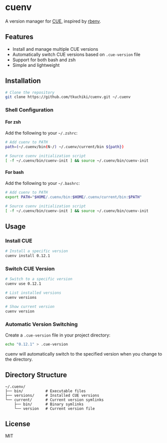# cuenv

A version manager for [CUE](https://cuelang.org/), inspired by [rbenv](https://github.com/rbenv/rbenv).

## Features

- Install and manage multiple CUE versions
- Automatically switch CUE versions based on `.cue-version` file
- Support for both bash and zsh
- Simple and lightweight

## Installation

```bash
# Clone the repository
git clone https://github.com/tkuchiki/cuenv.git ~/.cuenv
```

### Shell Configuration

#### For zsh
Add the following to your `~/.zshrc`:

```bash
# Add cuenv to PATH
path=(~/.cuenv/bin(N-/) ~/.cuenv/current/bin ${path})

# Source cuenv initialization script
[ -f ~/.cuenv/bin/cuenv-init ] && source ~/.cuenv/bin/cuenv-init
```

#### For bash
Add the following to your `~/.bashrc`:

```bash
# Add cuenv to PATH
export PATH="$HOME/.cuenv/bin:$HOME/.cuenv/current/bin:$PATH"

# Source cuenv initialization script
[ -f ~/.cuenv/bin/cuenv-init ] && source ~/.cuenv/bin/cuenv-init
```

## Usage

### Install CUE

```bash
# Install a specific version
cuenv install 0.12.1
```

### Switch CUE Version

```bash
# Switch to a specific version
cuenv use 0.12.1

# List installed versions
cuenv versions

# Show current version
cuenv version
```

### Automatic Version Switching

Create a `.cue-version` file in your project directory:

```bash
echo "0.12.1" > .cue-version
```

cuenv will automatically switch to the specified version when you change to the directory.

## Directory Structure

```
~/.cuenv/
├── bin/          # Executable files
├── versions/     # Installed CUE versions
└── current/      # Current version symlinks
    ├── bin/      # Binary symlinks
    └── version   # Current version file
```

## License

MIT
